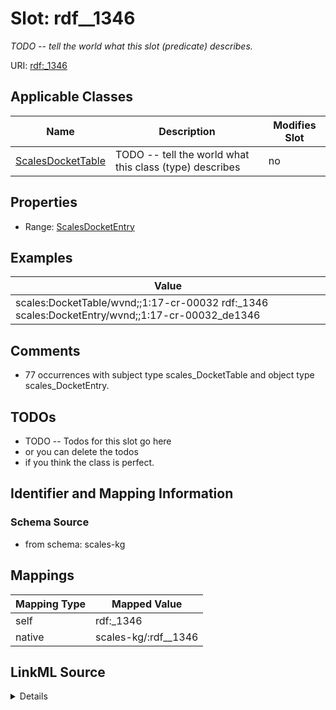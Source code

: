 

# Slot: rdf__1346


_TODO -- tell the world what this slot (predicate) describes._





URI: [rdf:_1346](http://www.w3.org/1999/02/22-rdf-syntax-ns#_1346)



<!-- no inheritance hierarchy -->





## Applicable Classes

| Name | Description | Modifies Slot |
| --- | --- | --- |
| [ScalesDocketTable](../classes/ScalesDocketTable.md) | TODO -- tell the world what this class (type) describes |  no  |







## Properties

* Range: [ScalesDocketEntry](../classes/ScalesDocketEntry.md)






## Examples

| Value |
| --- |
| scales:DocketTable/wvnd;;1:17-cr-00032 rdf:_1346 scales:DocketEntry/wvnd;;1:17-cr-00032_de1346 |

## Comments

* 77 occurrences with subject type scales_DocketTable and object type scales_DocketEntry.

## TODOs

* TODO -- Todos for this slot go here
* or you can delete the todos
* if you think the class is perfect.

## Identifier and Mapping Information







### Schema Source


* from schema: scales-kg




## Mappings

| Mapping Type | Mapped Value |
| ---  | ---  |
| self | rdf:_1346 |
| native | scales-kg/:rdf__1346 |




## LinkML Source

<details>
```yaml
name: rdf__1346
description: TODO -- tell the world what this slot (predicate) describes.
todos:
- TODO -- Todos for this slot go here
- or you can delete the todos
- if you think the class is perfect.
comments:
- 77 occurrences with subject type scales_DocketTable and object type scales_DocketEntry.
examples:
- value: scales:DocketTable/wvnd;;1:17-cr-00032 rdf:_1346 scales:DocketEntry/wvnd;;1:17-cr-00032_de1346
from_schema: scales-kg
rank: 1000
slot_uri: rdf:_1346
alias: rdf__1346
domain_of:
- scales_DocketTable
range: scales_DocketEntry

```
</details>